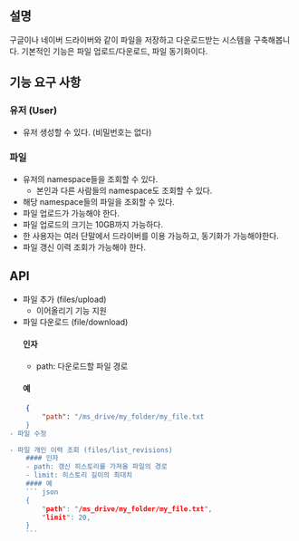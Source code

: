 ## 설명
구글이나 네이버 드라이버와 같이 파일을 저장하고 다운로드받는 시스템을 구축해봅니다.
기본적인 기능은 파일 업로드/다운로드, 파일 동기화이다.

## 기능 요구 사항

### 유저 (User)
- 유저 생성할 수 있다. (비밀번호는 없다)

### 파일
- 유저의 namespace들을 조회할 수 있다.
    - 본인과 다른 사람들의 namespace도 조회할 수 있다.
- 해당 namespace들의 파일을 조회할 수 있다.
- 파일 업로드가 가능해야 한다.
- 파일 업로드의 크기는 10GB까지 가능하다.
- 한 사용자는 여러 단말에서 드라이버를 이용 가능하고, 동기화가 가능해야한다.
- 파일 갱신 이력 조회가 가능해야 한다.

## API
- 파일 추가 (files/upload)
    - 이어올리기 기능 지원
- 파일 다운로드 (file/download)
    #### 인자
    - path: 다운로드할 파일 경로
    #### 예
``` json
    {
        "path": "/ms_drive/my_folder/my_file.txt
    }
- 파일 수정

- 파일 개인 이력 조회 (files/list_revisions)
    #### 인자
    - path: 갱신 히스토리를 가져올 파일의 경로
    - limit: 히스토리 길이의 최대치
    #### 예
    ``` json
    {
        "path": "/ms_drive/my_folder/my_file.txt",
        "limit": 20,
    }
    ```




